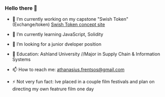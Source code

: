 ### Hello there 👋

- 🔭 I’m currently working on my capstone "Swish Token" (Exchange/token)
      [Swish Token concept site](https://athanasiusfrentsos.wixsite.com/swish)
      
- 🌱 I’m currently learning JavaScript, Solidity

- 🤔 I’m looking for a junior dveloper position

- 💬 Education:  Ashland University //Major in Supply Chain & Information Systems

- 📫 How to reach me: athanasius.frentsos@gmail.com

- ⚡ Not very fun fact: Ive placed in a couple film festivals and plan on directing my own featrure film one day

